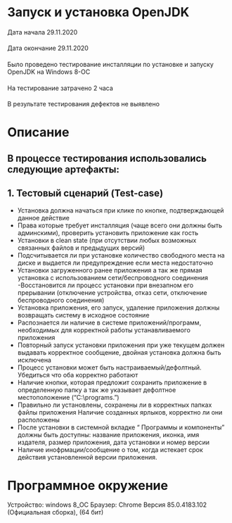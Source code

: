 # **Запуск и установка OpenJDK**
####
 Дата начала 29.11.2020 
####
 Дата окончание 29.11.2020
####
 Было проведено тестирование инсталляции по установке и запуску OpenJDK на Windows 8-OC
####
 На тестирование затрачено 2 часа
####
 В результате тестирования дефектов не выявлено

# **Описание**
## В процессе тестирования использовались следующие артефакты:
## 1. Тестовый сценарий (Test-case)

- Установка должна начаться при клике по кнопке, подтверждающей данное действие
- Права которые требует инсталляция (чаще всего они должны быть админскими), проверить установить приложение как гость
- Установки в clean state (при отсутствии любых возможных связанных файлов и предыдущих версий)
- Подсчитывается  ли при установке количество свободного места на диске и выдается ли предупреждение если места недостаточно
- Установки загруженного ранее приложения а так же прямая установка с использованием сети/беспроводного соединения
-Восстановится ли процесс установки при внезапном его прерывании (отключение устройства, отказ сети, отключение беспроводного соединения)
- Установка приложения, его запуск, удаление приложения должны возвращать систему в исходное состояние
- Распознается ли наличие в системе приложений/программ, необходимых для корректной работы устанавливаемого приложения
- Повторный запуск установки приложения при уже текущем должен выдавать корректное сообщение, двойная установка должна быть исключена
- Процесс установки может быть настраиваемый/дефолтный. Убедиться что оба корректно работают
- Наличие кнопки, которая предложит сохранить приложение в определенную папку а так же указывает дефолтное местоположение (“C:\programs\.”)
- Правильно ли установлены, сохранены ли в корректных папках файлы приложения
Наличие созданных ярлыков, корректно ли они расположены
- После установки в системной вкладке “ Программы и компоненты” должны быть доступны: название приложения, иконка, имя издателя, размер приложения, дата установки и номер версии
- Наличие инофрмации/сообщение о том, когда истекает срок действия установленной версии приложения.


# **Программное окружение**
Устройство: windows 8_OC
Браузер: Chrome Версия 85.0.4183.102 (Официальная сборка), (64 бит)